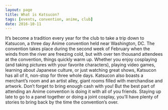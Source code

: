 ```yaml
---
layout: page
title: What is Katsucon?
tags: [events, convention, anime, club]
date: 2016-10-11
---
```

It’s become a tradition every year for the club to take a trip down to Katsucon, a three day Anime convention held near Washington, DC. The convention takes place during the second week of February when the winds from the river are freezing cold, but with over ten thousand attendees at the convention, things quickly warm up. Whether you enjoy cosplaying (and taking pictures with your favorite characters), playing video games, learning about Japanese culture, or just watching great shows, Katsucon has all of it, non-stop for three whole days. Katsucon also boasts a merchant’s room and an artist alley, giant rooms filled with merchandise and artwork. Don’t forget to bring enough cash with you! But the best part of attending an Anime convention is doing it with all of you friends. Staying up late to go to a panel together or doing a joint cosplay, you’ll have plenty of stories to bring back by the time the convention’s over.